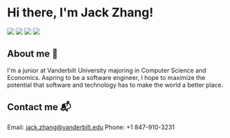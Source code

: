 # Hi there, I'm Jack Zhang!
[![](https://img.shields.io/badge/-linkedin-0073B1?style=flat-square)](https://www.linkedin.com/in/jackzhang10/)
[![](https://img.shields.io/badge/-email-B22222?style=flat-square)](mailto:jack.zhang@vanderbilt.edu)
[![](https://img.shields.io/badge/-facebook-3B5998?style=flat-square)](https://www.facebook.com/jzjackjz/)
[![](https://img.shields.io/badge/-instagram-C32AA3?style=flat-square)](https://www.instagram.com/jzjackjz/)


## About me 📖
I'm a junior at Vanderbilt University majoring in Computer Science and Economics. Aspring to be a software engineer, I hope to maximize the potential that software and technology has to make the world a better place.

## Contact me 📬
Email: jack.zhang@vanderbilt.edu
Phone: +1 847-910-3231
